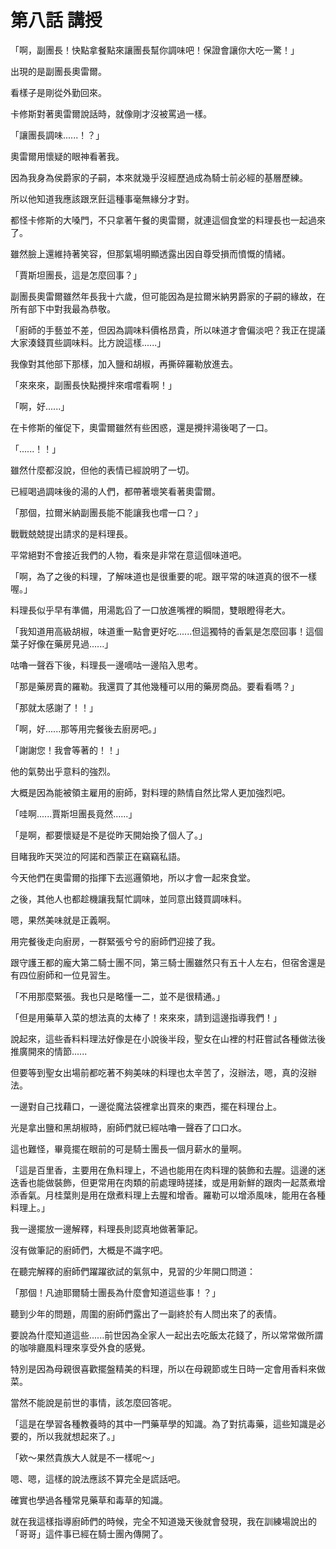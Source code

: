 # 第八話 講授

「啊，副團長！快點拿餐點來讓團長幫你調味吧！保證會讓你大吃一驚！」


出現的是副團長奧雷爾。

看樣子是剛從外勤回來。

卡修斯對著奧雷爾說話時，就像剛才沒被罵過一樣。


「讓團長調味......！？」


奧雷爾用懷疑的眼神看著我。

因為我身為侯爵家的子嗣，本來就幾乎沒經歷過成為騎士前必經的基層歷練。

所以他知道我應該跟烹飪這種事毫無緣分才對。


都怪卡修斯的大嗓門，不只拿著午餐的奧雷爾，就連這個食堂的料理長也一起過來了。

雖然臉上還維持著笑容，但那氣場明顯透露出因自尊受損而憤慨的情緒。


「賈斯坦團長，這是怎麼回事？」


副團長奧雷爾雖然年長我十六歲，但可能因為是拉爾米納男爵家的子嗣的緣故，在所有部下中對我最為恭敬。


「廚師的手藝並不差，但因為調味料價格昂貴，所以味道才會偏淡吧？我正在提議大家湊錢買些調味料。比方說這樣......」


我像對其他部下那樣，加入鹽和胡椒，再撕碎羅勒放進去。


「來來來，副團長快點攪拌來嚐嚐看啊！」


「啊，好......」


在卡修斯的催促下，奧雷爾雖然有些困惑，還是攪拌湯後喝了一口。


「......！！」


雖然什麼都沒說，但他的表情已經說明了一切。

已經喝過調味後的湯的人們，都帶著壞笑看著奧雷爾。


「那個，拉爾米納副團長能不能讓我也嚐一口？」


戰戰兢兢提出請求的是料理長。

平常絕對不會接近我們的人物，看來是非常在意這個味道吧。


「啊，為了之後的料理，了解味道也是很重要的呢。跟平常的味道真的很不一樣喔。」


料理長似乎早有準備，用湯匙舀了一口放進嘴裡的瞬間，雙眼瞪得老大。


「我知道用高級胡椒，味道重一點會更好吃......但這獨特的香氣是怎麼回事！這個葉子好像在藥房見過......」


咕嚕一聲吞下後，料理長一邊嘀咕一邊陷入思考。


「那是藥房賣的羅勒。我還買了其他幾種可以用的藥房商品。要看看嗎？」


「那就太感謝了！！」


「啊，好......那等用完餐後去廚房吧。」


「謝謝您！我會等著的！！」


他的氣勢出乎意料的強烈。

大概是因為能被領主雇用的廚師，對料理的熱情自然比常人更加強烈吧。


「哇啊......賈斯坦團長竟然......」


「是啊，都要懷疑是不是從昨天開始換了個人了。」


目睹我昨天哭泣的阿諾和西蒙正在竊竊私語。

今天他們在奧雷爾的指揮下去巡邏領地，所以才會一起來食堂。


之後，其他人也都趁機讓我幫忙調味，並同意出錢買調味料。

嗯，果然美味就是正義啊。


用完餐後走向廚房，一群緊張兮兮的廚師們迎接了我。

跟守護王都的龐大第二騎士團不同，第三騎士團雖然只有五十人左右，但宿舍還是有四位廚師和一位見習生。


「不用那麼緊張。我也只是略懂一二，並不是很精通。」


「但是用藥草入菜的想法真的太棒了！來來來，請到這邊指導我們！」


說起來，這些香料料理法好像是在小說後半段，聖女在山裡的村莊嘗試各種做法後推廣開來的情節......

但要等到聖女出場前都吃著不夠美味的料理也太辛苦了，沒辦法，嗯，真的沒辦法。


一邊對自己找藉口，一邊從魔法袋裡拿出買來的東西，擺在料理台上。

光是拿出鹽和黑胡椒時，廚師們就已經咕嚕一聲吞了口口水。

這也難怪，畢竟擺在眼前的可是騎士團長一個月薪水的量啊。


「這是百里香，主要用在魚料理上，不過也能用在肉料理的裝飾和去腥。這邊的迷迭香也能做裝飾，但更常用在肉類的前處理時搓揉，或是用新鮮的跟肉一起蒸煮增添香氣。月桂葉則是用在燉煮料理上去腥和增香。羅勒可以增添風味，能用在各種料理上。」


我一邊擺放一邊解釋，料理長則認真地做著筆記。

沒有做筆記的廚師們，大概是不識字吧。


在聽完解釋的廚師們躍躍欲試的氣氛中，見習的少年開口問道：


「那個！凡迪耶爾騎士團長為什麼會知道這些事！？」


聽到少年的問題，周圍的廚師們露出了一副終於有人問出來了的表情。

要說為什麼知道這些......前世因為全家人一起出去吃飯太花錢了，所以常常做所謂的咖啡廳風料理來享受外食的感覺。


特別是因為母親很喜歡擺盤精美的料理，所以在母親節或生日時一定會用香料來做菜。

當然不能說是前世的事情，該怎麼回答呢。


「這是在學習各種教養時的其中一門藥草學的知識。為了對抗毒藥，這些知識是必要的，所以我就想起來了。」


「欸～果然貴族大人就是不一樣呢～」


嗯、嗯，這樣的說法應該不算完全是謊話吧。

確實也學過各種常見藥草和毒草的知識。


就在我這樣指導廚師們的時候，完全不知道幾天後就會發現，我在訓練場說出的「哥哥」這件事已經在騎士團內傳開了。